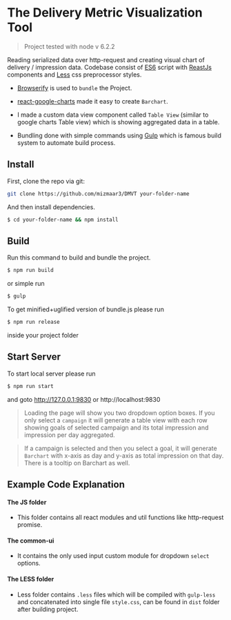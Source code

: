 # The Delivery Metric Visualization Tool

> Project tested with node v 6.2.2

Reading serialized data over http-request and creating visual chart of delivery / impression data. Codebase consist of [ES6](https://babeljs.io/docs/learn-es2015/) script with [ReastJs](https://facebook.github.io/react/) components and [Less](http://lesscss.org/) css preprocessor styles.

- [Browserify](http://browserify.org/) is used to `bundle` the Project.

- [react-google-charts](https://www.npmjs.com/package/react-google-chart) made it easy to create `Barchart`.

- I made a custom data view component called `Table View` (similar to google charts Table view) which is showing aggregated data in a table.

- Bundling done with simple commands using [Gulp](http://gulpjs.com/) which is famous build system to automate build process.


## Install

First, clone the repo via git:

```bash
git clone https://github.com/mizmaar3/DMVT your-folder-name
```

And then install dependencies.

```bash
$ cd your-folder-name && npm install
```


## Build

Run this command to build and bundle the project.

```bash
$ npm run build
```

or simple run

```bash
$ gulp
```

To get minified+uglified version of bundle.js please run

```bash
$ npm run release
```


inside your project folder


## Start Server

To start local server please run

```bash
$ npm run start
```

and goto http://127.0.0.1:9830 or http://localhost:9830

> Loading the page will show you two dropdown option boxes. If you only select a `campaign` it will generate a table view with each row showing goals of selected campaign and its total impression and impression per day aggregated.

> If a campaign is selected and then you select a goal, it will generate `Barchart` with x-axis as day and y-axis as total impression on that day. There is a tooltip on Barchart as well.


## Example Code Explanation

#### The JS folder

- This folder contains all react modules and util functions like http-request promise.


#### The common-ui

- It contains the only used input custom module for dropdown `select` options.


#### The LESS folder

- Less folder contains `.less` files which will be compiled with `gulp-less` and concatenated into single file `style.css`, can be found in `dist` folder after building project.
